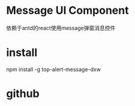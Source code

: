 # Message UI Component
依赖于antd的react使用message弹窗消息控件

# install
npm install -g top-alert-message-dxw

# github